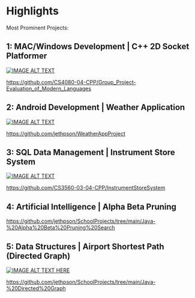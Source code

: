 # Highlights
Most Prominent Projects:

## 1: MAC/Windows Development | C++ 2D Socket Platformer
[![IMAGE ALT TEXT](https://github.com/user-attachments/assets/465fef14-0fb6-4647-ae2a-0e8cbb0db83c)](https://drive.google.com/file/d/1wL0rfFSasSfZPd6I8XLB80nMRxZcUQQH/view?usp=sharing "Video Title")

https://github.com/CS4080-04-CPP/Group_Project-Evaluation_of_Modern_Languages

## 2: Android Development | Weather Application
[![IMAGE ALT TEXT](https://github.com/user-attachments/assets/c957fba3-9eba-4f13-a6bb-8f21871ae04b)](https://drive.google.com/file/d/1N1AlOhPdjj5R3x2OsMUAv3ip_SE0kmaG/view?usp=sharing)

https://github.com/jethpson/WeatherAppProject

## 3: SQL Data Management | Instrument Store System
[![IMAGE ALT TEXT](https://github.com/user-attachments/assets/c846a936-00fd-4f36-aba5-7f76c399e995)](https://drive.google.com/file/d/1tCzBaKKIQw-8-6A2JqDBDeRf6YENFZrE/view?usp=sharing)

https://github.com/CS3560-03-04-CPP/InstrumentStoreSystem

## 4: Artificial Intelligence | Alpha Beta Pruning


https://github.com/jethpson/SchoolProjects/tree/main/Java-%20Alpha%20Beta%20Pruning%20Search
   
## 5: Data Structures | Airport Shortest Path (Directed Graph)

[![IMAGE ALT TEXT HERE](https://img.youtube.com/vi/u0FSrr0EhGE/0.jpg)](https://www.youtube.com/watch?v=u0FSrr0EhGE)

https://github.com/jethpson/SchoolProjects/tree/main/Java-%20Directed%20Graph

